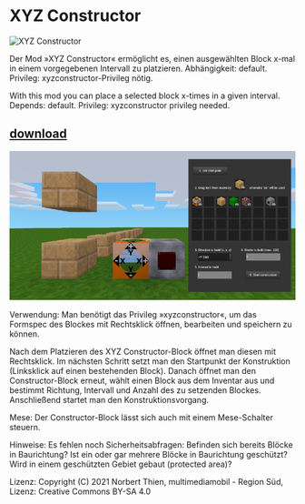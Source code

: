 # XYZ Constructor
![XYZ Constructor](https://github.com/mmmsued/xyzconstructor)

Der Mod »XYZ Constructor« ermöglicht es, einen ausgewählten Block x-mal in einem vorgegebenen Intervall zu platzieren. Abhängigkeit: default. Privileg: xyzconstructor-Privileg nötig.

With this mod you can place a selected block x-times in a given interval. Depends: default. Privileg: xyzconstructor privileg needed.
## [download](https://github.com/mmmsued/xyzconstructor)

<img src="screenshot.png">

Verwendung:
Man benötigt das Privileg »xyzconstructor«, um das Formspec des Blockes mit Rechtsklick öffnen, bearbeiten und speichern zu können.

Nach dem Platzieren des XYZ Constructor-Block öffnet man diesen mit Rechtsklick. Im nächsten Schritt setzt man den Startpunkt der Konstruktion (Linksklick auf einen bestehenden Block). Danach öffnet man den Constructor-Block erneut, wählt einen Block aus dem Inventar aus und bestimmt Richtung, Intervall und Anzahl des zu setzenden Blockes. Anschließend startet man den Konstruktionsvorgang.

Mese: Der Constructor-Block lässt sich auch mit einem Mese-Schalter steuern.

Hinweise:
Es fehlen noch Sicherheitsabfragen: Befinden sich bereits Blöcke in Baurichtung? Ist ein oder gar mehrere Blöcke in Baurichtung geschützt? Wird in einem geschützten Gebiet gebaut (protected area)?

Lizenz:
Copyright (C) 2021 Norbert Thien, multimediamobil - Region Süd, Lizenz: Creative Commons BY-SA 4.0
